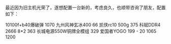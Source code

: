最近因为旧主机光荣了，遂想配置一台新的，考虑良久，也顺带咨询了朋友，配置如下：

10100f+b40爆破弹 			     1070
九州风神玄冰400  				   66
凯侠rc10  500g  					   375
科赋DDR4 2666 8*2 				363
长城电源550W铜牌全模组 	   329
爱国者YOGO                            199 - 20
1065										1200

